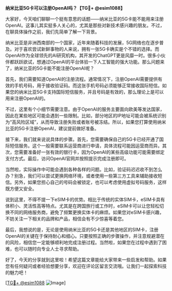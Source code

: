 **纳米比亚5G卡可以注册OpenAI吗？【TG💪+ @esim1088】**

大家好，今天咱们聊聊一个挺有意思的话题——纳米比亚的5G卡能不能用来注册OpenAI。这事儿其实挺多人关心的，尤其是那些对新技术感兴趣的朋友。不过，在聊具体操作之前，我们先简单了解一下背景。

纳米比亚是非洲西南部的一个国家，近年来随着科技的发展，5G网络也在逐步普及。对于喜欢尝试新鲜事物的人来说，拥有一张5G卡确实是个不错的选择。而OpenAI作为全球领先的AI研究机构，其开发的ChatGPT更是风靡一时。很多小伙伴都跃跃欲试，想通过OpenAI的平台体验一下人工智能的强大功能。那么问题来了，纳米比亚的5G卡能不能注册OpenAI呢？

首先，我们需要知道OpenAI的注册流程。通常情况下，注册OpenAI需要提供有效的手机号码，用于接收验证码。而这张手机号码必须能够正常接收国际短信。如果您的纳米比亚5G卡支持国际短信服务，并且号码是有效的，那么理论上是可以用来注册OpenAI的。

不过，这里有个小细节需要注意。由于OpenAI的服务主要面向欧美等发达国家，因此在某些地区可能会遇到一些限制。比如，部分地区的IP地址可能会被系统识别为“高风险区域”，从而导致注册失败或者账号被冻结。所以，如果您打算使用纳米比亚的5G卡注册OpenAI，建议提前做好准备。

接下来，我们就来说说具体的步骤。首先，您需要确保自己的5G卡已经开通了国际短信服务。这个一般需要联系运营商进行申请，具体流程可能因运营商而异。其次，您需要准备好一张有效的银行卡，因为OpenAI的某些高级功能可能需要绑定支付方式。最后，访问OpenAI官网并按照提示完成注册即可。

当然啦，实际操作中可能会遇到各种各样的问题。比如，验证码迟迟收不到怎么办？别急，我们可以尝试更换网络环境，或者使用一些第三方工具来辅助接收短信。另外，如果您担心自己的号码会被锁定，也可以考虑使用虚拟号码服务，这样既方便又安全。

说到这里，不得不提一下eSIM卡的优势。相比于传统的实体SIM卡，eSIM卡具有体积小、灵活性高等特点。尤其是在跨国旅行或工作时，eSIM卡可以让您轻松切换不同的网络服务商，避免了频繁更换实体卡的麻烦。如果您对eSIM卡感兴趣，不妨关注一下相关的品牌和产品，相信会有不少惊喜等着您。

最后，我想说的是，无论是使用纳米比亚的5G卡还是其他地区的SIM卡，注册OpenAI的关键在于保持耐心和细心。只要按照正确的步骤操作，并注意规避潜在的风险，相信您一定能够顺利地完成注册过程。当然啦，如果您在过程中遇到了困难，也可以随时向专业人士寻求帮助。

好了，今天的分享就到这里啦！希望这篇文章能给大家带来一些启发和帮助。如果您有任何疑问或者经验想要分享，欢迎在评论区留言交流哦。让我们一起探索科技的魅力吧！

[[TG💪+ @esim1088](https://t.me/s/esim1088) ![Image](https://i.postimg.cc/4NQfJmqS/Snipaste-2025-05-13-00-14-12.png)]